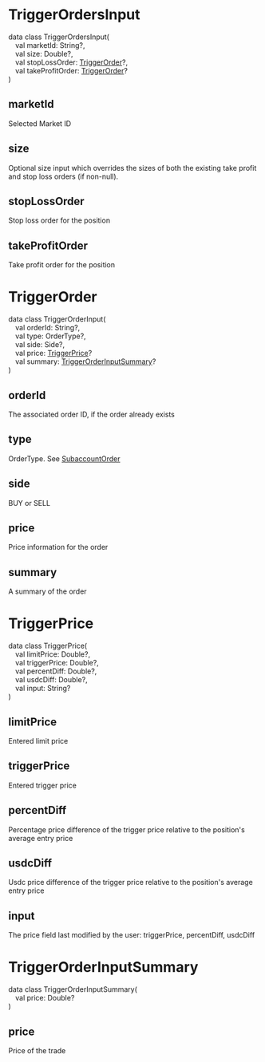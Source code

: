 # TriggerOrdersInput

data class TriggerOrdersInput(  
&emsp;val marketId: String?,  
&emsp;val size: Double?,  
&emsp;val stopLossOrder: [TriggerOrder](#TriggerOrder)?,  
&emsp;val takeProfitOrder: [TriggerOrder](#TriggerOrder)?  
)

## marketId

Selected Market ID

## size

Optional size input which overrides the sizes of both the existing take profit and stop loss orders (if non-null).

## stopLossOrder

Stop loss order for the position

## takeProfitOrder

Take profit order for the position

# TriggerOrder

data class TriggerOrderInput(  
&emsp;val orderId: String?,  
&emsp;val type: OrderType?,  
&emsp;val side: Side?,  
&emsp;val price: [TriggerPrice](#TriggerPrice)?  
&emsp;val summary: [TriggerOrderInputSummary](#TriggerOrderInputSummary)?  
)

## orderId

The associated order ID, if the order already exists

## type

OrderType. See [SubaccountOrder](../Account.md)

## side

BUY or SELL

## price

Price information for the order

## summary

A summary of the order

# TriggerPrice

data class TriggerPrice(  
&emsp;val limitPrice: Double?,  
&emsp;val triggerPrice: Double?,  
&emsp;val percentDiff: Double?,  
&emsp;val usdcDiff: Double?,  
&emsp;val input: String?  
)

## limitPrice

Entered limit price

## triggerPrice

Entered trigger price

## percentDiff

Percentage price difference of the trigger price relative to the position's average entry price

## usdcDiff

Usdc price difference of the trigger price relative to the position's average entry price

## input

The price field last modified by the user: triggerPrice, percentDiff, usdcDiff

# TriggerOrderInputSummary

data class TriggerOrderInputSummary(  
&emsp;val price: Double?  
)

## price

Price of the trade
